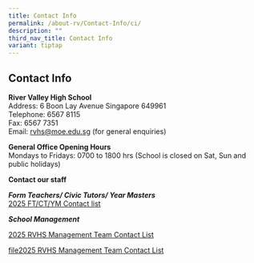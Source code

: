 ```yaml
---
title: Contact Info
permalink: /about-rv/Contact-Info/ci/
description: ""
third_nav_title: Contact Info
variant: tiptap
---
```

<h2>Contact Info</h2>
<p><strong>River Valley High School</strong> 
<br>Address: 6 Boon Lay Avenue Singapore 649961
<br>Telephone: 6567 8115
<br>Fax: 6567 7351&nbsp;
<br>Email:&nbsp;<a href="mailto:rvhs@moe.edu.sg" rel="noopener noreferrer nofollow" target="_blank">rvhs@moe.edu.sg</a>&nbsp;(for
general enquiries)</p>
<p><strong>General Office Opening Hours</strong>
<br>Mondays to Fridays: 0700 to 1800 hrs (School is closed on Sat, Sun and
public holidays)</p>
<p><strong>Contact our staff</strong>
</p>
<p><strong><em>Form Teachers/ Civic Tutors/ Year Masters</em></strong>
<br><a href="/files/FT_and_CT_Contact_Info_for_2025_Jul_25.pdf" rel="noopener nofollow" target="_blank">2025 FT/CT/YM Contact list</a>
</p>
<p><strong><em>School Management</em></strong>
</p>
<p><a href="https://for.edu.sg/2025rvhsmgt" rel="noopener nofollow" target="_blank">2025 RVHS Management Team Contact List</a>
</p>
<p><a href="/files/RVHS_Management_Team_Contact_List_2025_Jul_2025.pdf" rel="noopener nofollow" target="_blank">file2025 RVHS Management Team Contact List</a>
</p>
<p></p>
<p></p>